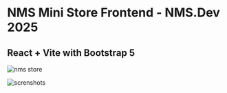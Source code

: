# NMS Mini Store Frontend - NMS.Dev 2025
## React + Vite with Bootstrap 5

![nms store](https://github.com/user-attachments/assets/db75d10e-f12d-4ebf-89dc-d4133b5fb1bd)

![screnshots](https://github.com/user-attachments/assets/0e7cb5db-a6b5-47f3-8983-2b80570ffb9f)
